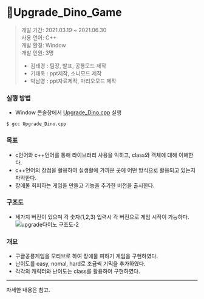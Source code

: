 # 🦖Upgrade_Dino_Game
> 개발 기간: 2021.03.19 ~ 2021.06.30 <br>
> 사용 언어: C++ <br>
> 개발 환경: Window <br>
> 개발 인원: 3명 <br>
>    - 김태경 : 팀장, 발표, 공룡모드 제작
>    - 기태욱 : ppt제작, 소니모드 제작
>    - 박남영 : ppt자료제작, 마리오모드 제작

### 실행 방법
* Window 콘솔창에서 [Upgrade_Dino.cpp](https://github.com/Tigerfriend1/Upgrade_Dino_Game/blob/main/Upgrade_Dino.cpp) 실행
```
$ gcc Upgrade_Dino.cpp
```

### 목표
- c언어와 c++언어를 통해 라이브러리 사용을 익히고, class와 객체에 대해 이해한다.
- c++언어의 장점을 활용하여 실생활에 가까운 곳에 어떤 방식으로 활용되고 있는지 파악한다.
- 장애물 회피하는 게임을 만들고 기능을 추가한 버전을 출시한다.

### 구조도
- 세가지 버전이 있으며 각 숫자(1,2,3) 입력시 각 버전으로 게임 시작이 가능하다. 
![upgrade다이노 구조도-2](https://user-images.githubusercontent.com/84169614/224531161-bc9e2c77-8f56-491a-9c72-f9b4ff35531d.png)


### 개요
- 구글공룡게임을 모티브로 하여 장애물 피하기 게임을 구현하였다.
- 난이도를 easy, nomal, hard로 조금씩 기믹을 추가하였다.
- 각각의 캐릭터와 난이도는 class를 활용하여 구현하였다.

<hr>

자세한 내용은 []() 참고.
